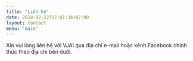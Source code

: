 ```yaml
---
title: 'Liên hệ'
date: 2018-02-22T17:01:34+07:00
layout: contact
menu: 'main'
---
```


Xin vui lòng liên hệ với VJAI qua địa chỉ e-mail hoặc kênh Facebook chính thức theo địa chỉ bên dưới.
